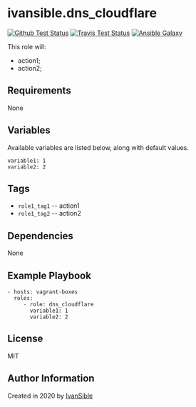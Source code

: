 # ivansible.dns_cloudflare

[![Github Test Status](https://github.com/ivansible/dns-cloudflare/workflows/Molecule%20test/badge.svg?branch=master)](https://github.com/ivansible/dns-cloudflare/actions)
[![Travis Test Status](https://travis-ci.org/ivansible/dns-cloudflare.svg?branch=master)](https://travis-ci.org/ivansible/dns-cloudflare)
[![Ansible Galaxy](https://img.shields.io/badge/galaxy-ivansible.dns__cloudflare-68a.svg?style=flat)](https://galaxy.ansible.com/ivansible/dns_cloudflare/)

This role will:
 - action1;
 - action2;


## Requirements

None


## Variables

Available variables are listed below, along with default values.

    variable1: 1
    variable2: 2


## Tags

- `role1_tag1` -- action1
- `role1_tag2` -- action2


## Dependencies

None


## Example Playbook

    - hosts: vagrant-boxes
      roles:
         - role: dns_cloudflare
           variable1: 1
           variable2: 2


## License

MIT


## Author Information

Created in 2020 by [IvanSible](https://github.com/ivansible)
